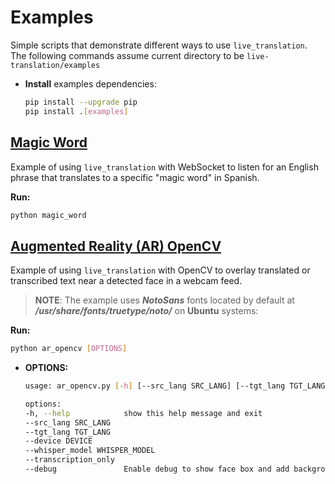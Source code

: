 # Examples

Simple scripts that demonstrate different ways to use `live_translation`. The following commands assume current directory to be `live-translation/examples`

* **Install** examples dependencies:
    ```bash
    pip install --upgrade pip
    pip install .[examples]
    ```

## [Magic Word](magic_word.py)

Example of using `live_translation` with WebSocket to listen for an English phrase that translates to a specific "magic word" in Spanish.

**Run:** 
```bash
python magic_word
```

## [Augmented Reality (AR) OpenCV](ar_opencv.py)

Example of using `live_translation` with OpenCV to overlay translated or transcribed text near a detected face in a webcam feed.

> **NOTE**: The example uses ***NotoSans*** fonts located by default at ***/usr/share/fonts/truetype/noto/*** on **Ubuntu** systems:
>

**Run:** 
```bash
python ar_opencv [OPTIONS]
```
- **OPTIONS:**
    ```bash
    usage: ar_opencv.py [-h] [--src_lang SRC_LANG] [--tgt_lang TGT_LANG] [--device DEVICE] [--whisper_model WHISPER_MODEL] [--transcription_only] [--debug]

    options:
    -h, --help            show this help message and exit
    --src_lang SRC_LANG
    --tgt_lang TGT_LANG
    --device DEVICE
    --whisper_model WHISPER_MODEL
    --transcription_only
    --debug               Enable debug to show face box and add background to text.
    ```
